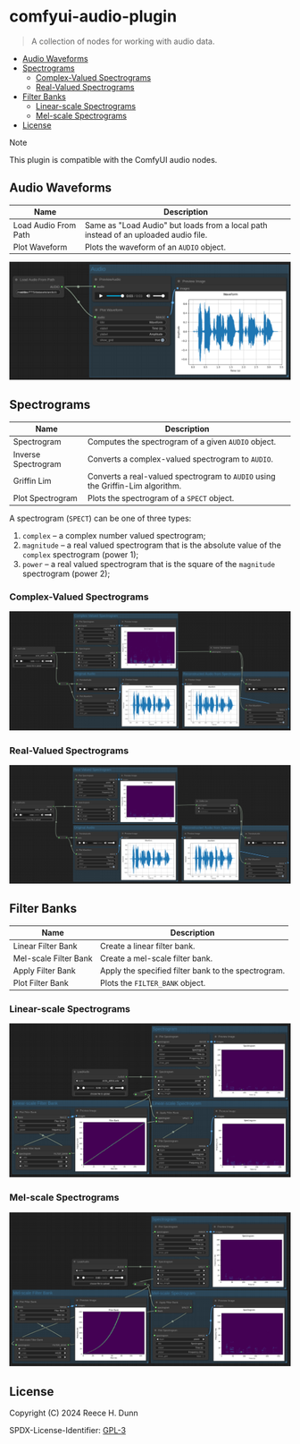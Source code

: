 # comfyui-audio-plugin
> A collection of nodes for working with audio data.

- [Audio Waveforms](#audio-waveforms)
- [Spectrograms](#spectrograms)
  - [Complex-Valued Spectrograms](#complex-valued-spectrograms)
  - [Real-Valued Spectrograms](#real-valued-spectrograms)
- [Filter Banks](#filter-banks)
  - [Linear-scale Spectrograms](#linear-scale-spectrograms)
  - [Mel-scale Spectrograms](#mel-scale-spectrograms)
- [License](#license)

> [!NOTE]
>
> This plugin is compatible with the ComfyUI audio nodes.

## Audio Waveforms

| Name                 | Description                                                                         |
|----------------------|-------------------------------------------------------------------------------------|
| Load Audio From Path | Same as "Load Audio" but loads from a local path instead of an uploaded audio file. |
| Plot Waveform        | Plots the waveform of an `AUDIO` object.                                            |

[![Plotting an audio waveform](workflows/waveform/plot-waveform.png)](workflows/waveform/plot-waveform.json)

## Spectrograms

| Name                | Description                                                                    |
|---------------------|--------------------------------------------------------------------------------|
| Spectrogram         | Computes the spectrogram of a given `AUDIO` object.                            |
| Inverse Spectrogram | Converts a complex-valued spectrogram to `AUDIO`.                              |
| Griffin Lim         | Converts a real-valued spectrogram to `AUDIO` using the Griffin-Lim algorithm. |
| Plot Spectrogram    | Plots the spectrogram of a `SPECT` object.                                     |

A spectrogram (`SPECT`) can be one of three types:
1. `complex` &ndash; a complex number valued spectrogram;
2. `magnitude` &ndash; a real valued spectrogram that is the absolute value of the `complex` spectrogram (power 1);
3. `power` &ndash; a real valued spectrogram that is the square of the `magnitude` spectrogram (power 2);

### Complex-Valued Spectrograms

[![Generating, plotting, and inverting a complex-valued spectrogram](workflows/spectrogram/complex-valued-spectrogram.png)](workflows/spectrogram/complex-valued-spectrogram.json)

### Real-Valued Spectrograms

[![Generating, plotting, and inverting a real-valued spectrogram](workflows/spectrogram/real-valued-spectrogram.png)](workflows/spectrogram/real-valued-spectrogram.json)

## Filter Banks

| Name                  | Description                                         |
|-----------------------|-----------------------------------------------------|
| Linear Filter Bank    | Create a linear filter bank.                        |
| Mel-scale Filter Bank | Create a mel-scale filter bank.                     |
| Apply Filter Bank     | Apply the specified filter bank to the spectrogram. |
| Plot Filter Bank      | Plots the `FILTER_BANK` object.                     |

### Linear-scale Spectrograms

[![Generating and plotting linear-scaled spectrograms](workflows/filter%20bank/linear-scale-spectrogram.png)](workflows/filter%20bank/linear-scale-spectrogram.json)

### Mel-scale Spectrograms

[![Generating and plotting mel-scaled spectrograms](workflows/filter%20bank/mel-scale-spectrogram.png)](workflows/filter%20bank/mel-scale-spectrogram.json)

## License
Copyright (C) 2024 Reece H. Dunn

SPDX-License-Identifier: [GPL-3](LICENSE)
